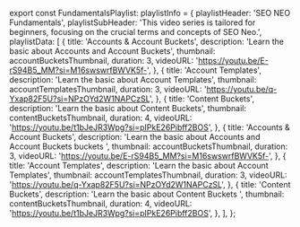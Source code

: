 export const FundamentalsPlaylist: playlistInfo = {
  playlistHeader: 'SEO NEO Fundamentals',
  playlistSubHeader:
    'This video series is tailored for beginners, focusing on the crucial terms and concepts of SEO Neo.',
  playlistData: [
    {
      title: 'Accounts & Account Buckets',
      description: 'Learn the basic about Accounts and Account Buckets',
      thumbnail: accountBucketsThumbnail,
      duration: 3,
      videoURL: 'https://youtu.be/E-rS94B5_MM?si=M16swswrfBWVK5f-',
    },
    {
      title: 'Account Templates',
      description: 'Learn the basic about Account Templates',
      thumbnail: accountTemplatesThumbnail,
      duration: 3,
      videoURL: 'https://youtu.be/q-Yxap82F5U?si=NPzOYd2W1NAPCzSL',
    },
    {
      title: 'Content Buckets',
      description: 'Learn the basic about Content Buckets',
      thumbnail: contentBucketsThumbnail,
      duration: 4,
      videoURL: 'https://youtu.be/t1bJeJR3Wpg?si=pIPkE26Pibff2BOS',
    },
    {
      title: 'Accounts & Account Buckets',
      description:
        'Learn the basic about Accounts and Account Buckets buckets  ',
      thumbnail: accountBucketsThumbnail,
      duration: 3,
      videoURL: 'https://youtu.be/E-rS94B5_MM?si=M16swswrfBWVK5f-',
    },
    {
      title: 'Account Templates',
      description: 'Learn the basic about Account Templates',
      thumbnail: accountTemplatesThumbnail,
      duration: 3,
      videoURL: 'https://youtu.be/q-Yxap82F5U?si=NPzOYd2W1NAPCzSL',
    },
    {
      title: 'Content Buckets',
      description: 'Learn the basic about Content Buckets ',
      thumbnail: contentBucketsThumbnail,
      duration: 4,
      videoURL: 'https://youtu.be/t1bJeJR3Wpg?si=pIPkE26Pibff2BOS',
    },
  ],
};
